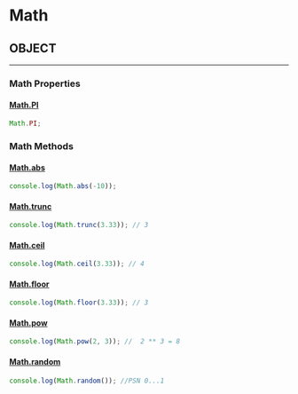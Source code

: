 # Math

## OBJECT

---

### Math Properties

#### [Math.PI](https://developer.mozilla.org/en-US/docs/Web/JavaScript/Reference/Global_Objects/Math/PI)

```js
Math.PI;
```

### Math Methods

#### [Math.abs](https://developer.mozilla.org/en-US/docs/Web/JavaScript/Reference/Global_Objects/Math/abs)

```js
console.log(Math.abs(-10));
```

#### [Math.trunc](https://developer.mozilla.org/en-US/docs/Web/JavaScript/Reference/Global_Objects/Math/trunc)

```js
console.log(Math.trunc(3.33)); // 3
```

#### [Math.ceil](https://developer.mozilla.org/en-US/docs/Web/JavaScript/Reference/Global_Objects/Math/ceil)

```js
console.log(Math.ceil(3.33)); // 4
```

#### [Math.floor](https://developer.mozilla.org/en-US/docs/Web/JavaScript/Reference/Global_Objects/Math/floor)

```js
console.log(Math.floor(3.33)); // 3
```

#### [Math.pow](https://developer.mozilla.org/en-US/docs/Web/JavaScript/Reference/Global_Objects/Math/pow)

```js
console.log(Math.pow(2, 3)); //  2 ** 3 = 8
```

#### [Math.random](https://developer.mozilla.org/en-US/docs/Web/JavaScript/Reference/Global_Objects/Math/random)

```js
console.log(Math.random()); //PSN 0...1
```
